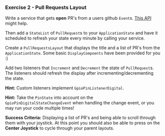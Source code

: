 ### Exercise 2 - Pull Requests Layout

Write a service that gets **open** PR's from a users github `Event`s. [This API](https://developer.github.com/v3/activity/events/) might help.

Then add a `StateList` of `PullRequest`s to your `ApplicationState` and have it scheduled to refresh your state every minute by calling your service.

Create a `PullRequestsLayout` that displays the title and a list of PR's from the `ApplicationState`. Some basic `DisplayCompoents` have been provided for you :)

Add two listeners that `Increment` and `Decrement` the state of `PullRequest`s. The listeners should refresh the display after incrementing/decrementing the state.

__Hint:__ Custom listeners implement `GpioPinListenerDigital`.

__Hint:__ Take the `PinState` into account on the `GpioPinDigitalStateChangeEvent` when handling the change event, or you may run your code multiple times!

__Success Criteria:__ Displaying a list of PR's and being able to scroll through them with your joystick. 
At this point you should also be able to press on the **Center Joystick** to cycle through your parent layouts.
